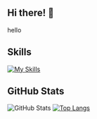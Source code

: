 ## Hi there! 👋
hello
## Skills
[![My Skills](https://skillicons.dev/icons?i=anaconda,github,vscode,python&perline=8)](https://skillicons.dev)
## GitHub Stats
![GitHub Stats](https://github-readme-stats.vercel.app/api?username=AGE-00&show_icons=true&theme=white)
[![Top Langs](https://github-readme-stats.vercel.app/api/top-langs/?username=AGE-00&layout=compact&theme=dark)](https://github.com/AGE-00) 

